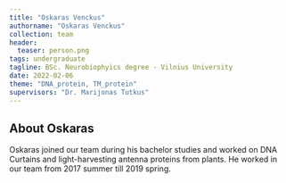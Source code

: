 ```yaml
---
title: "Oskaras Venckus"
authorname: "Oskaras Venckus"
collection: team
header:
  teaser: person.png
tags: undergraduate
tagline: BSc. Neurobiophyics degree - Vilnius University
date: 2022-02-06
theme: "DNA_protein, TM_protein"
supervisors: "Dr. Marijonas Tutkus"
---
```


<h2>About Oskaras</h2>
Oskaras joined our team during his bachelor studies and worked on DNA Curtains and light-harvesting antenna proteins from plants. He worked in our team from 2017 summer till 2019 spring.


<!---{% include author-research-themes.html %}--->
<!---{% include team-member-collaborators.html %}--->
<!---{% include publication-list.html %}--->
